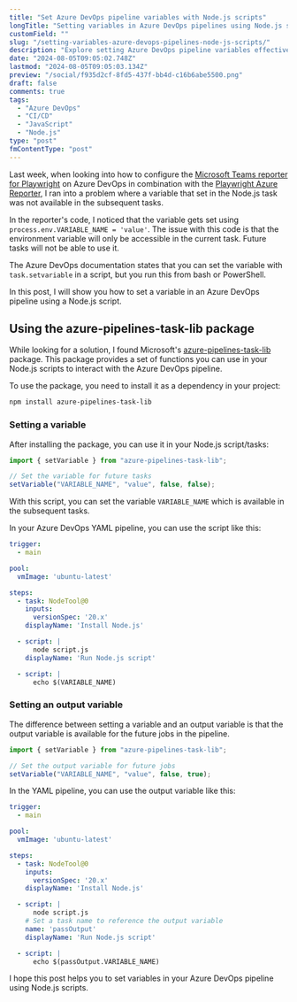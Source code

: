 ```yaml
---
title: "Set Azure DevOps pipeline variables with Node.js scripts"
longTitle: "Setting variables in Azure DevOps pipelines using Node.js scripts"
customField: ""
slug: "/setting-variables-azure-devops-pipelines-node-js-scripts/"
description: "Explore setting Azure DevOps pipeline variables effectively using Node.js, ensuring seamless task transitions in your CI/CD workflows."
date: "2024-08-05T09:05:02.748Z"
lastmod: "2024-08-05T09:05:03.134Z"
preview: "/social/f935d2cf-8fd5-437f-bb4d-c16b6abe5500.png"
draft: false
comments: true
tags:
  - "Azure DevOps"
  - "CI/CD"
  - "JavaScript"
  - "Node.js"
type: "post"
fmContentType: "post"
---
```


Last week, when looking into how to configure the [Microsoft Teams reporter for Playwright](https://www.npmjs.com/package/playwright-msteams-reporter) on Azure DevOps in combination with the [Playwright Azure Reporter](https://www.npmjs.com/package/@alex_neo/playwright-azure-reporter), I ran into a problem where a variable that set in the Node.js task was not available in the subsequent tasks.

In the reporter's code, I noticed that the variable gets set using `process.env.VARIABLE_NAME = 'value'`. The issue with this code is that the environment variable will only be accessible in the current task. Future tasks will not be able to use it.

The Azure DevOps documentation states that you can set the variable with `task.setvariable` in a script, but you run this from bash or PowerShell.

In this post, I will show you how to set a variable in an Azure DevOps pipeline using a Node.js script.

## Using the azure-pipelines-task-lib package

While looking for a solution, I found Microsoft's [azure-pipelines-task-lib](https://www.npmjs.com/package/azure-pipelines-task-lib) package. This package provides a set of functions you can use in your Node.js scripts to interact with the Azure DevOps pipeline.

To use the package, you need to install it as a dependency in your project:

```bash title="Install the azure-pipelines-task-lib package"
npm install azure-pipelines-task-lib
```

### Setting a variable

After installing the package, you can use it in your Node.js script/tasks:

```javascript title="Set a variable in an Azure DevOps pipeline using Node.js"
import { setVariable } from "azure-pipelines-task-lib";

// Set the variable for future tasks
setVariable("VARIABLE_NAME", "value", false, false);
```

With this script, you can set the variable `VARIABLE_NAME` which is available in the subsequent tasks.

In your Azure DevOps YAML pipeline, you can use the script like this:

```yaml title="azure-pipelines.yml"
trigger:
  - main

pool:
  vmImage: 'ubuntu-latest'

steps:
  - task: NodeTool@0
    inputs:
      versionSpec: '20.x'
    displayName: 'Install Node.js'

  - script: |
      node script.js
    displayName: 'Run Node.js script'

  - script: |
      echo $(VARIABLE_NAME)
```

### Setting an output variable

The difference between setting a variable and an output variable is that the output variable is available for the future jobs in the pipeline.

```javascript title="Set an output variable in an Azure DevOps pipeline using Node.js"
import { setVariable } from "azure-pipelines-task-lib";

// Set the output variable for future jobs
setVariable("VARIABLE_NAME", "value", false, true);
```

In the YAML pipeline, you can use the output variable like this:

```yaml title="azure-pipelines.yml"
trigger:
  - main

pool:
  vmImage: 'ubuntu-latest'

steps:
  - task: NodeTool@0
    inputs:
      versionSpec: '20.x'
    displayName: 'Install Node.js'

  - script: |
      node script.js
    # Set a task name to reference the output variable
    name: 'passOutput'
    displayName: 'Run Node.js script'

  - script: |
      echo $(passOutput.VARIABLE_NAME)
```

I hope this post helps you to set variables in your Azure DevOps pipeline using Node.js scripts.